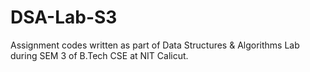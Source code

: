 # DSA-Lab-S3

Assignment codes written as part of Data Structures & Algorithms Lab during SEM 3 of B.Tech CSE at NIT Calicut.
